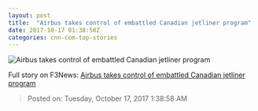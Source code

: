 ```yaml
---
layout: post
title:  "Airbus takes control of embattled Canadian jetliner program"
date: 2017-10-17 01:38:58Z
categories: cnn-com-top-stories
---
```


![Airbus takes control of embattled Canadian jetliner program](http://i2.cdn.turner.com/money/dam/assets/171009153600-bombardier-production-factory-780x439.jpg)




Full story on F3News: [Airbus takes control of embattled Canadian jetliner program](http://www.f3nws.com/n/heVHMC)

> Posted on: Tuesday, October 17, 2017 1:38:58 AM

